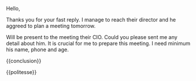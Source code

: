 Hello,

Thanks you for your fast reply. I manage to reach their director and he aggreed to plan a meeting tomorrow.

Will be present to the meeting their CIO.
Could you please sent me any detail about him.
It is crucial for me to prepare this meeting.
I need minimum his name, phone and age.

{{conclusion}}

{{politesse}}